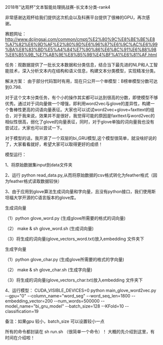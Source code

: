 
2018年"达观杯"文本智能处理挑战赛-长文本分类-rank4

非常感谢达观杯给我们提供这次机会以及科赛平台提供了很棒的GPU，再次感谢。

赛题网址：http://www.dcjingsai.com/common/cmpt/%E2%80%9C%E8%BE%BE%E8%A7%82%E6%9D%AF%E2%80%9D%E6%96%87%E6%9C%AC%E6%99%BA%E8%83%BD%E5%A4%84%E7%90%86%E6%8C%91%E6%88%98%E8%B5%9B_%E7%AB%9E%E8%B5%9B%E4%BF%A1%E6%81%AF.html

任务：观数据提供了一批长文本数据和分类信息，结合当下最先进的NLP和人工智能技术，深入分析文本内在结构和语义信息，构建文本分类模型，实现精准分类。

解决方案：
由于部分代码暂时有用，现在只公开一个单模型：B榜单模型分数可达到0.798.

对于这个文本分类任务，有个小的操作其实都可以达到很高的分数，即使模型不够优秀。通过对于词向量做一个增强，即利用word2vec与glove的差异性，构建一个鲁棒性更高的词语向量表征。大家也可以试试word2vec+glove+faxttext的组合，对于我来说，效果并不是很好，我觉得可能的原因是faxttext与word2vec的相似性很高，弱化了glove的向量表征，同时，对于glove单独的词向量我也没有尝试过，大家也可以尝试一下。

对于模型的话，我开源了一个双层的bi_GRU模型,这个模型很简单，就没啥好说的了，大家看看就好，希望大家可以取得更好的成绩！

模型运行：

1、将原始数据集input到data文件夹

2、运行 python read_data.py,从而将原始数据的csv格式转化为feather格式（因为feather格式读取数据较快）

3、由于应用到glove算法生成词向量和字向量，且没有python接口，我们使用斯坦福大学开源的C语言版本的glove库。

   生成词向量
   
  （1）python glove_word.py (生成glove所需要的格式的词向量)
  
  （2） make & sh glove_word.sh (生成词向量)
  
  （3）将生成的词向量(glove_vectors_word.txt)放入embedding 文件夹下
  
  生成字向量
  
  （1）python glove_char.py (生成glove所需要的格式的字向量)
  
  （2） make & sh glove_char.sh (生成字向量)
  
  （3）将生成的词向量(glove_vectors_char.txt)放入embedding 文件夹下
   
4、运行模型：
CUDA_VISIBLE_DEVICES=0 python main_glove_word2vec.py  --gpu="0" --column_name="word_seg" --word_seq_len=1800 --embedding_vector=200 --num_words=500000 --model_name="bi_gru_model" --batch_size=128 --KFold=10 --classification=19

备注：如果gpu 较小，batch_size 可以设置较小一点
  


所有的命令都封装在 sh run.sh （很简单一个命令）！
大概的先介绍到这里，有时间在介绍啦！
